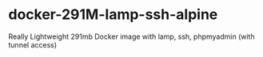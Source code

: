 # docker-291M-lamp-ssh-alpine
Really Lightweight 291mb Docker image with lamp, ssh, phpmyadmin (with tunnel access)
